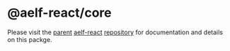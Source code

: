 # @aelf-react/core

Please visit the [parent](https://github.com/mason-hz/aelf-react) [aelf-react](https://github.com/mason-hz/aelf-react) [repository](https://github.com/mason-hz/aelf-react) for documentation and details on this packge.